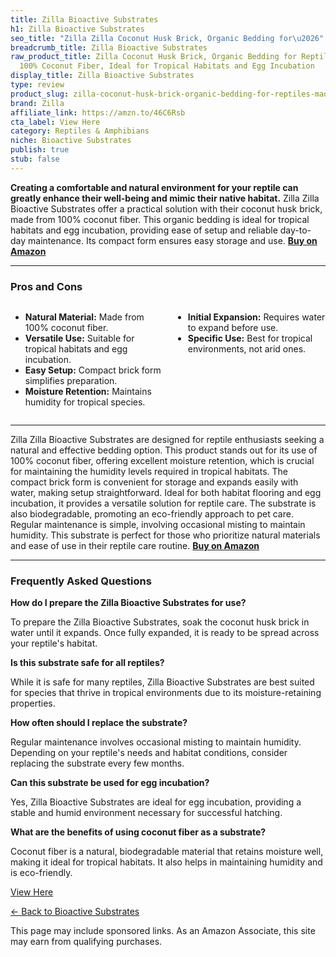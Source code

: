 ```yaml
---
title: Zilla Bioactive Substrates
h1: Zilla Bioactive Substrates
seo_title: "Zilla Zilla Coconut Husk Brick, Organic Bedding for\u2026"
breadcrumb_title: Zilla Bioactive Substrates
raw_product_title: Zilla Coconut Husk Brick, Organic Bedding for Reptiles, Made with
  100% Coconut Fiber, Ideal for Tropical Habitats and Egg Incubation
display_title: Zilla Bioactive Substrates
type: review
product_slug: zilla-coconut-husk-brick-organic-bedding-for-reptiles-made-with-100-coc-d2991e23
brand: Zilla
affiliate_link: https://amzn.to/46C6Rsb
cta_label: View Here
category: Reptiles & Amphibians
niche: Bioactive Substrates
publish: true
stub: false
---
```


<div id="intro" class="full-width">
  <p><strong>Creating a comfortable and natural environment for your reptile can greatly enhance their well-being and mimic their native habitat.</strong> Zilla Zilla Bioactive Substrates offer a practical solution with their coconut husk brick, made from 100% coconut fiber. This organic bedding is ideal for tropical habitats and egg incubation, providing ease of setup and reliable day-to-day maintenance. Its compact form ensures easy storage and use. <a href="https://amzn.to/46C6Rsb" rel="nofollow sponsored noopener" target="_blank"><strong>Buy on Amazon</strong></a></p>
</div>

<hr />
<h3 id="pros-cons">Pros and Cons</h3>
<div class="pc-grid" style="display:grid;grid-template-columns:1fr 1fr;gap:16px;">
  <ul>
    <li><strong>Natural Material:</strong> Made from 100% coconut fiber.</li>
    <li><strong>Versatile Use:</strong> Suitable for tropical habitats and egg incubation.</li>
    <li><strong>Easy Setup:</strong> Compact brick form simplifies preparation.</li>
    <li><strong>Moisture Retention:</strong> Maintains humidity for tropical species.</li>
  </ul>
  <ul>
    <li><strong>Initial Expansion:</strong> Requires water to expand before use.</li>
    <li><strong>Specific Use:</strong> Best for tropical environments, not arid ones.</li>
  </ul>
</div>
<hr />

<div class="full-width">
  <p>Zilla Zilla Bioactive Substrates are designed for reptile enthusiasts seeking a natural and effective bedding option. This product stands out for its use of 100% coconut fiber, offering excellent moisture retention, which is crucial for maintaining the humidity levels required in tropical habitats. The compact brick form is convenient for storage and expands easily with water, making setup straightforward. Ideal for both habitat flooring and egg incubation, it provides a versatile solution for reptile care. The substrate is also biodegradable, promoting an eco-friendly approach to pet care. Regular maintenance is simple, involving occasional misting to maintain humidity. This substrate is perfect for those who prioritize natural materials and ease of use in their reptile care routine. <a href="https://amzn.to/46C6Rsb" rel="nofollow sponsored noopener" target="_blank"><strong>Buy on Amazon</strong></a></p>
</div>

<hr />
<h3 id="faqs">Frequently Asked Questions</h3>

<p><strong>How do I prepare the Zilla Bioactive Substrates for use?</strong></p>
<p>To prepare the Zilla Bioactive Substrates, soak the coconut husk brick in water until it expands. Once fully expanded, it is ready to be spread across your reptile's habitat.</p>

<p><strong>Is this substrate safe for all reptiles?</strong></p>
<p>While it is safe for many reptiles, Zilla Bioactive Substrates are best suited for species that thrive in tropical environments due to its moisture-retaining properties.</p>

<p><strong>How often should I replace the substrate?</strong></p>
<p>Regular maintenance involves occasional misting to maintain humidity. Depending on your reptile's needs and habitat conditions, consider replacing the substrate every few months.</p>

<p><strong>Can this substrate be used for egg incubation?</strong></p>
<p>Yes, Zilla Bioactive Substrates are ideal for egg incubation, providing a stable and humid environment necessary for successful hatching.</p>

<p><strong>What are the benefits of using coconut fiber as a substrate?</strong></p>
<p>Coconut fiber is a natural, biodegradable material that retains moisture well, making it ideal for tropical habitats. It also helps in maintaining humidity and is eco-friendly.</p>
<p><a class="btn" href="https://amzn.to/46C6Rsb" target="_blank" rel="nofollow sponsored noopener">View Here</a></p>
<p><a href="/roundups/reptiles-amphibians/bioactive-substrates/">← Back to Bioactive Substrates</a></p>
<aside class="disclosure">This page may include sponsored links. As an Amazon Associate, this site may earn from qualifying purchases.</aside>
